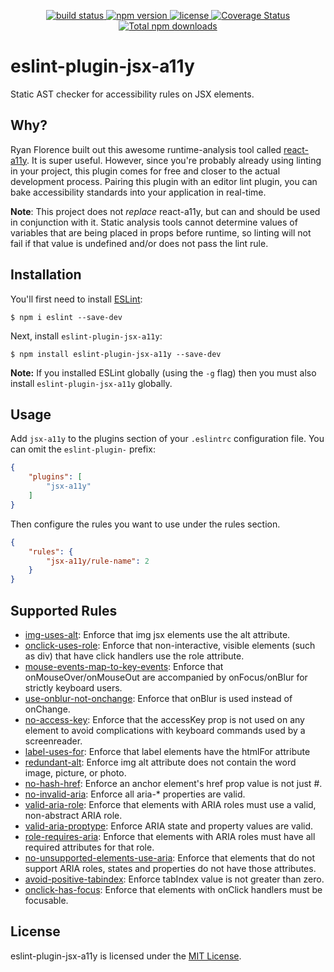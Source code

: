<p align="center">
  <a href="https://travis-ci.org/evcohen/eslint-plugin-jsx-a11y">
    <img src="https://api.travis-ci.org/evcohen/eslint-plugin-jsx-a11y.svg?branch=master"
         alt="build status">
  </a>
  <a href="https://npmjs.org/package/eslint-plugin-jsx-a11y">
    <img src="https://img.shields.io/npm/v/eslint-plugin-jsx-a11y.svg"
         alt="npm version">
  </a>
  <a href="https://github.com/evcohen/eslint-plugin-jsx-a11y/blob/master/LICENSE.md">
    <img src="https://img.shields.io/npm/l/eslint-plugin-jsx-a11y.svg"
         alt="license">
  </a>
  <a href='https://coveralls.io/github/evcohen/eslint-plugin-jsx-a11y?branch=master'>
    <img src='https://coveralls.io/repos/github/evcohen/eslint-plugin-jsx-a11y/badge.svg?branch=master' alt='Coverage Status' />
  </a>
  <a href='https://npmjs.org/package/eslint-plugin-jsx-a11y'>
    <img src='https://img.shields.io/npm/dt/eslint-plugin-jsx-a11y.svg?maxAge=2592000'
    alt='Total npm downloads' />
  </a>
</p>

# eslint-plugin-jsx-a11y

Static AST checker for accessibility rules on JSX elements.

## Why?
Ryan Florence built out this awesome runtime-analysis tool called [react-a11y](https://github.com/reactjs/react-a11y). It is super useful. However, since you're probably already using linting in your project, this plugin comes for free and closer to the actual development process. Pairing this plugin with an editor lint plugin, you can bake accessibility standards into your application in real-time.

**Note**: This project does not *replace* react-a11y, but can and should be used in conjunction with it. Static analysis tools cannot determine values of variables that are being placed in props before runtime, so linting will not fail if that value is undefined and/or does not pass the lint rule.

## Installation

You'll first need to install [ESLint](http://eslint.org):

```
$ npm i eslint --save-dev
```

Next, install `eslint-plugin-jsx-a11y`:

```
$ npm install eslint-plugin-jsx-a11y --save-dev
```

**Note:** If you installed ESLint globally (using the `-g` flag) then you must also install `eslint-plugin-jsx-a11y` globally.

## Usage

Add `jsx-a11y` to the plugins section of your `.eslintrc` configuration file. You can omit the `eslint-plugin-` prefix:

```json
{
    "plugins": [
        "jsx-a11y"
    ]
}
```


Then configure the rules you want to use under the rules section.

```json
{
    "rules": {
        "jsx-a11y/rule-name": 2
    }
}
```

## Supported Rules

- [img-uses-alt](docs/rules/img-uses-alt.md): Enforce that img jsx elements use the alt attribute.
- [onclick-uses-role](docs/rules/onclick-uses-role.md): Enforce that non-interactive, visible elements (such as div) that have click handlers use the role attribute.
- [mouse-events-map-to-key-events](docs/rules/mouse-events-map-to-key-events.md): Enforce that onMouseOver/onMouseOut are accompanied by onFocus/onBlur for strictly keyboard users.
- [use-onblur-not-onchange](docs/rules/use-onblur-not-onchange.md): Enforce that onBlur is used instead of onChange.
- [no-access-key](docs/rules/no-access-key.md): Enforce that the accessKey prop is not used on any element to avoid complications with keyboard commands used by a screenreader.
- [label-uses-for](docs/rules/label-uses-for.md): Enforce that label elements have the htmlFor attribute
- [redundant-alt](docs/rules/redundant-alt.md): Enforce img alt attribute does not contain the word image, picture, or photo.
- [no-hash-href](docs/rules/no-hash-href.md): Enforce an anchor element's href prop value is not just #.
- [no-invalid-aria](docs/rules/no-invalid-aria.md): Enforce all aria-* properties are valid.
- [valid-aria-role](docs/rules/valid-aria-role.md): Enforce that elements with ARIA roles must use a valid, non-abstract ARIA role.
- [valid-aria-proptype](docs/rules/valid-aria-proptype.md): Enforce ARIA state and property values are valid.
- [role-requires-aria](docs/rules/role-requires-aria.md): Enforce that elements with ARIA roles must have all required attributes for that role.
- [no-unsupported-elements-use-aria](docs/rules/no-unsupported-elements-use-aria.md): Enforce that elements that do not support ARIA roles, states and properties do not have those attributes.
- [avoid-positive-tabindex](docs/rules/avoid-positive-tabindex.md): Enforce tabIndex value is not greater than zero.
- [onclick-has-focus](docs/rules/onclick-has-focus.md): Enforce that elements with onClick handlers must be focusable.

## License

eslint-plugin-jsx-a11y is licensed under the [MIT License](LICENSE.md).
